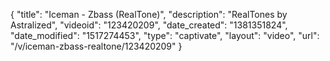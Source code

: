 {
    "title": "Iceman - Zbass (RealTone)",
    "description": "RealTones by Astralized",
    "videoid": "123420209",
    "date_created": "1381351824",
    "date_modified": "1517274453",
    "type": "captivate",
    "layout": "video",
    "url": "\/v\/iceman-zbass-realtone\/123420209"
}